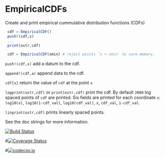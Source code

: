 # EmpiricalCDFs

Create and print empirical cummulative distribution functions (CDFs)

```julia
 cdf = EmpiricalCDF()
 push!(cdf,x)
 ...
 print(ostr,cdf)

 cdf = EmpiricalCDF(xmin) # reject points `x < xmin` to save memory.
```

`push!(cdf,x)` add a datum to the cdf.

`append!(cdf,a)` append data to the cdf.

`cdf[x]` return the value of `cdf` at the point `x`

`logprint(ostr,cdf)` or `print(ostr,cdf)` print the cdf.
By default `2000` log spaced points of `cdf` are printed. Six fields are printed for each coordinate `x`:
`log10(x)`, `log10(1-cdf_val)`, `log10(cdf_val)`, `x`, `cdf_val`, `1-cdf_val`.

`linprint(ostr,cdf)` prints linearly spaced points.

See the doc strings for more information.

[![Build Status](https://travis-ci.org/jlapeyre/EmpiricalCDFs.jl.svg?branch=master)](https://travis-ci.org/jlapeyre/EmpiricalCDFs.jl)

#[![Coverage Status](https://coveralls.io/repos/jlapeyre/EmpiricalCDFs.jl/badge.svg?branch=master&service=github)](https://coveralls.io/github/jlapeyre/EmpiricalCDFs.jl?branch=master)

#[![codecov.io](http://codecov.io/github/jlapeyre/EmpiricalCDFs.jl/coverage.svg?branch=master)](http://codecov.io/github/jlapeyre/EmpiricalCDFs.jl?branch=master)
